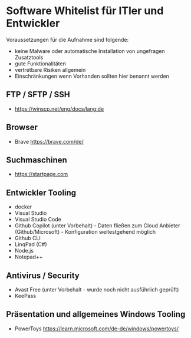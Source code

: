 # Software Whitelist für ITler und Entwickler
Voraussetzungen für die Aufnahme sind folgende: 
* keine Malware oder automatische Installation von ungefragen Zusatztools
* gute Funktionalitäten
* vertretbare Risiken allgemein
* Einschränkungen wenn Vorhanden sollten hier benannt werden

  
## FTP / SFTP / SSH
* https://winscp.net/eng/docs/lang:de

## Browser
* Brave https://brave.com/de/

## Suchmaschinen
* https://startpage.com

## Entwickler Tooling
* docker
* Visual Studio
* Visual Studio Code
* Github Copilot (unter Vorbehalt) - Daten fließen zum Cloud Anbieter (Github/Microsoft) - Konfiguration weitestgehend möglich
* Github CLI
* LinqPad (C#)
* Node.js
* Notepad++

## Antivirus / Security
* Avast Free (unter Vorbehalt - wurde noch nicht ausführlich geprüft)
* KeePass

## Präsentation und allgemeines Windows Tooling
* PowerToys https://learn.microsoft.com/de-de/windows/powertoys/
